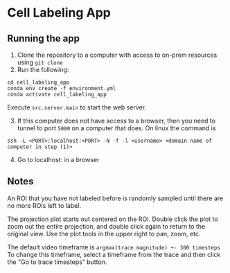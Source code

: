 # Cell Labeling App

## Running the app

1. Clone the repository to a computer with access to on-prem resources using `git clone`
2. Run the following: 
```
cd cell_labeling_app
conda env create -f environment.yml
conda activate cell_labeling_app
```

Execute `src.server.main` to start the web server.

3. If this computer does not have access to a browser, then you need to tunnel to port `5000` on a computer that does.
On linux the command is 
```
ssh -L <PORT>:localhost:<PORT> -N -f -l <username> <domain name of computer in step (1)>
```

4. Go to localhost:<PORT> in a browser

## Notes

An ROI that you have not labeled before is randomly sampled until there are no more ROIs left to label.

The projection plot starts out centered on the ROI. Double click the plot to zoom out the entire projection, and double click again to return to the original view.
Use the plot tools in the upper right to pan, zoom, etc.

The default video timeframe is `argmax(trace magnitude) +- 300 timesteps`
To change this timeframe, select a timeframe from the trace and then click the "Go to trace timesteps" button.
